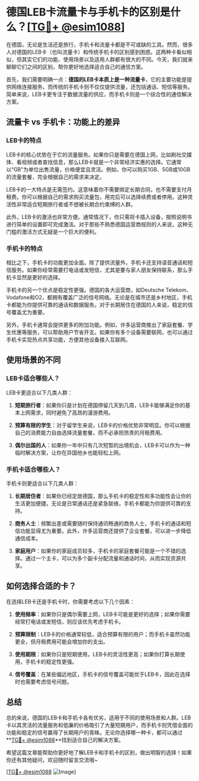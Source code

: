 # 德国LEB卡流量卡与手机卡的区别是什么？[[TG💪+ @esim1088](https://t.me/s/esim1088)]

在德国，无论是生活还是旅行，手机卡和流量卡都是不可或缺的工具。然而，很多人对德国的LEB卡（也叫流量卡）和传统手机卡的区别感到困惑。这两种卡看似相似，但其实它们的功能、使用场景以及适用人群都有很大的不同。今天，我们就来聊聊它们之间的区别，帮你更好地选择适合自己的通信方案。

首先，我们需要明确一点：**德国的LEB卡本质上是一种流量卡**，它的主要功能是提供网络连接服务，而传统的手机卡则不仅仅提供流量，还包括通话、短信等服务。简单来说，LEB卡更专注于数据流量的供应，而手机卡则是一个综合性的通信解决方案。

## 流量卡 vs 手机卡：功能上的差异

### LEB卡的特点

LEB卡的核心优势在于它的流量服务。如果你只是需要在德国上网，比如刷社交媒体、看视频或者查找信息，那么LEB卡就是一个非常经济实惠的选择。它通常以“GB”为单位出售流量，价格便宜且灵活。例如，你可以购买1GB、5GB或10GB的流量套餐，完全根据自己的需求来决定。

LEB卡的一大特点是无需签约。这意味着你不需要绑定长期合同，也不需要支付月租费。你可以根据自己的需求购买流量包，用完后可以选择续费或者停用。这种灵活性非常适合短期旅行者或不想被长期合约束缚的人群。

此外，LEB卡的激活也非常方便。通常情况下，你只需将卡插入设备，按照说明书进行简单的设置即可完成激活。对于那些不熟悉德国运营商规则的人来说，这种无门槛的激活方式无疑是一个巨大的便利。

### 手机卡的特点

相比之下，手机卡的功能更加全面。除了提供流量外，手机卡还支持语音通话和短信服务。如果你经常需要打电话或发短信，尤其是要与家人朋友保持联系，那么手机卡显然是更好的选择。

手机卡的另一个优点是稳定性更强。德国的各大运营商，如Deutsche Telekom、Vodafone和O2，都拥有覆盖广泛的信号网络。无论是在城市还是乡村地区，手机卡都能为你提供可靠的通话和数据服务。对于长期居住在德国的人来说，稳定的信号覆盖尤为重要。

另外，手机卡通常会提供更多的附加功能。例如，许多运营商推出了家庭套餐、学生优惠等服务，可以帮助用户节省开支。如果你有多个设备需要联网，也可以通过手机卡实现热点共享功能，方便其他设备接入互联网。

## 使用场景的不同

### LEB卡适合哪些人？

LEB卡更适合以下几类人群：

1. **短期旅行者**：如果你只是计划在德国停留几天到几周，LEB卡能够满足你的基本上网需求，同时避免了高昂的漫游费用。
   
2. **预算有限的学生**：对于留学生来说，LEB卡的价格优势非常明显。你可以根据自己的消费能力自由选择流量套餐，而不必承担昂贵的月租费用。

3. **偶尔出国的人**：如果你一年中只有几次短暂的出境机会，LEB卡可以作为一种临时解决方案，让你在异国他乡也能轻松上网。

### 手机卡适合哪些人？

手机卡则更适合以下几类人群：

1. **长期居住者**：如果你已经定居德国，那么手机卡的稳定性和多功能性会让你的生活更加便捷。无论是日常通话还是紧急联络，手机卡都能为你提供可靠的支持。

2. **商务人士**：频繁出差或需要随时保持通讯畅通的商务人士，手机卡的通话和短信功能显得尤为重要。此外，许多运营商还提供了企业套餐，可以进一步降低通信成本。

3. **家庭用户**：如果你的家庭成员较多，手机卡的家庭套餐可能是一个不错的选择。通过一个主卡，可以为多个副卡分配流量和通话时间，从而实现资源共享。

## 如何选择合适的卡？

在选择LEB卡还是手机卡时，你需要考虑以下几个因素：

1. **使用频率**：如果你只是偶尔需要上网，LEB卡可能是更好的选择；如果你需要经常打电话或发短信，则应该优先考虑手机卡。

2. **预算限制**：LEB卡的价格通常较低，适合预算有限的用户；而手机卡虽然功能更全，但月租费用可能会增加你的支出。

3. **使用期限**：如果你只是短期使用，LEB卡的灵活性更高；如果你打算长期使用，手机卡的稳定性更强。

4. **信号覆盖**：在某些偏远地区，手机卡的信号覆盖可能优于LEB卡，因此在选择时也需要考虑信号问题。

## 总结

总的来说，德国的LEB卡和手机卡各有优劣，适用于不同的使用场景和人群。LEB卡以其灵活的流量服务和低廉的价格吸引了大量短期用户，而手机卡则凭借全面的功能和稳定的信号赢得了长期用户的青睐。无论你选择哪一种卡，都可以通过**[TG💪+ @esim1088](https://t.me/s/esim1088)**找到适合自己的解决方案。

希望这篇文章能帮助你更好地了解LEB卡和手机卡的区别，做出明智的选择！如果你还有其他疑问，欢迎随时留言交流哦~

[[TG💪+ @esim1088](https://t.me/s/esim1088) ![Image](https://i.postimg.cc/4NQfJmqS/Snipaste-2025-05-13-00-14-12.png)]
